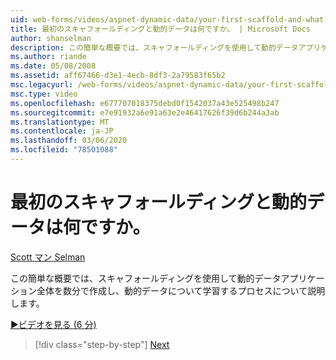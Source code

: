 ```yaml
---
uid: web-forms/videos/aspnet-dynamic-data/your-first-scaffold-and-what-is-dynamic-data
title: 最初のスキャフォールディングと動的データは何ですか。 | Microsoft Docs
author: shanselman
description: この簡単な概要では、スキャフォールディングを使用して動的データアプリケーション全体を数分で作成し、動的データについて学習するプロセスについて説明します。
ms.author: riande
ms.date: 05/08/2008
ms.assetid: aff67466-d3e1-4ecb-8df3-2a79583f65b2
msc.legacyurl: /web-forms/videos/aspnet-dynamic-data/your-first-scaffold-and-what-is-dynamic-data
msc.type: video
ms.openlocfilehash: e677707018375debd0f1542037a43e525498b247
ms.sourcegitcommit: e7e91932a6e91a63e2e46417626f39d6b244a3ab
ms.translationtype: MT
ms.contentlocale: ja-JP
ms.lasthandoff: 03/06/2020
ms.locfileid: "78501088"
---
```

# <a name="your-first-scaffold-and-what-is-dynamic-data"></a>最初のスキャフォールディングと動的データは何ですか。

[Scott マン Selman](https://github.com/shanselman)

この簡単な概要では、スキャフォールディングを使用して動的データアプリケーション全体を数分で作成し、動的データについて学習するプロセスについて説明します。

[&#9654;ビデオを見る (6 分)](https://channel9.msdn.com/Blogs/ASP-NET-Site-Videos/your-first-scaffold-and-what-is-dynamic-data)

> [!div class="step-by-step"]
> [Next](how-do-i-enable-inline-gridview-editing.md)
